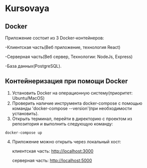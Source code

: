 # Kursovaya

## Docker

Приложение состоит из 3 Docker-контейнеров:

-Клиентская часть(Веб приложение, технология React)

-Серверная часть(Веб сервер, Технологии: NodeJs, Express)

-База данных(PostgreSQL).

## Контейнеризация при помощи Docker

1. Установить Docker на операционную систему(приоритет: Ubuntu/MacOS)
2. Проверить наличие инструмента docker-compose c помощью команды 'docker-compose --version'(при необходимости установить).
3. Открыть терминал, перейти в директорию с проектом из репозитория и выполнить
   следующую команду:

```
docker-compose up
```

4. Приложение можно открыть через локальный хост:

   клиентская часть: [http://localhost:3000](http://localhost:3000)

   серверная часть: [http://localhost:5000](http://localhost:5000)
